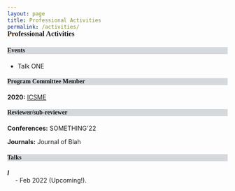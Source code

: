 ```yaml
---
layout: page
title: Professional Activities
permalink: /activities/
---
```


<h3 style="font-family: 'Comic Sans MS'; margin-top: -30px;">Professional Activities</h3>

<h4 style="font-family: 'Comic Sans MS'; background-color:rgb(213, 216, 220);">Events</h4> 

* Talk ONE


<h4 style="font-family: 'Comic Sans MS'; background-color:rgb(213, 216, 220);">Program Committee Member</h4> 

**2020:** [ICSME]() <br/>


<h4 style="font-family: 'Comic Sans MS'; background-color:rgb(213, 216, 220);">Reviewer/sub-reviewer</h4>

**Conferences:** SOMETHING'22 <br/>

**Journals:** Journal of Blah<br/>


<h4 style="font-family: 'Comic Sans MS'; background-color:rgb(213, 216, 220);">Talks</h4> 

***I*** &emsp; <br/> 
&emsp;  - Feb 2022 (Upcoming!).
 


